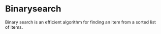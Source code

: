 # Binarysearch
Binary search is an efficient algorithm for finding an item from a sorted list of items.
